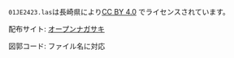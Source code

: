 `01JE2423.las`は長崎県により[CC BY 4.0](https://creativecommons.org/licenses/by/4.0/legalcode.ja)
でライセンスされています。

配布サイト: [オープンナガサキ](https://opennagasaki.nerc.or.jp/)

図郭コード: ファイル名に対応


